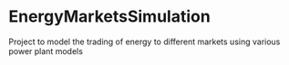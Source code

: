 # EnergyMarketsSimulation
Project to model the trading of energy to different markets using various power plant models
